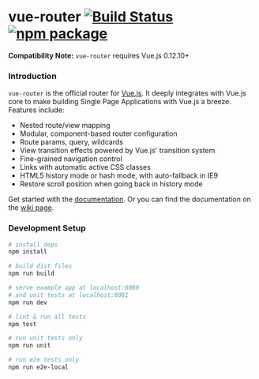 # vue-router [![Build Status](https://img.shields.io/circleci/project/vuejs/vue-router/master.svg)](https://circleci.com/gh/vuejs/vue-router) [![npm package](https://img.shields.io/npm/v/vue-router.svg)](https://www.npmjs.com/package/vue-router)

**Compatibility Note:** `vue-router` requires Vue.js 0.12.10+

### Introduction

`vue-router` is the official router for [Vue.js](http://vuejs.org). It deeply integrates with Vue.js core to make building Single Page Applications with Vue.js a breeze. Features include:

- Nested route/view mapping
- Modular, component-based router configuration
- Route params, query, wildcards
- View transition effects powered by Vue.js' transition system
- Fine-grained navigation control
- Links with automatic active CSS classes
- HTML5 history mode or hash mode, with auto-fallback in IE9
- Restore scroll position when going back in history mode

Get started with the [documentation](http://vuejs.github.io/vue-router). Or you can find the documentation on the [wiki page](https://github.com/vuejs/vue-router/wiki).

### Development Setup

``` bash
# install deps
npm install

# build dist files
npm run build

# serve example app at localhost:8080
# and unit tests at localhost:8081
npm run dev

# lint & run all tests
npm test

# run unit tests only
npm run unit

# run e2e tests only
npm run e2e-local
```
